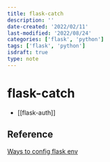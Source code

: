 ```yaml
---
title: flask-catch
description: ''
date-created: '2022/02/11'
last-modified: '2022/08/24'
categories: ['flask', 'python']
tags: ['flask', 'python']
isdraft: true
type: note
---
```


# flask-catch

- [[flask-auth]]

## Reference

[Ways to config flask env](https://hackersandslackers.com/configure-flask-applications/)

